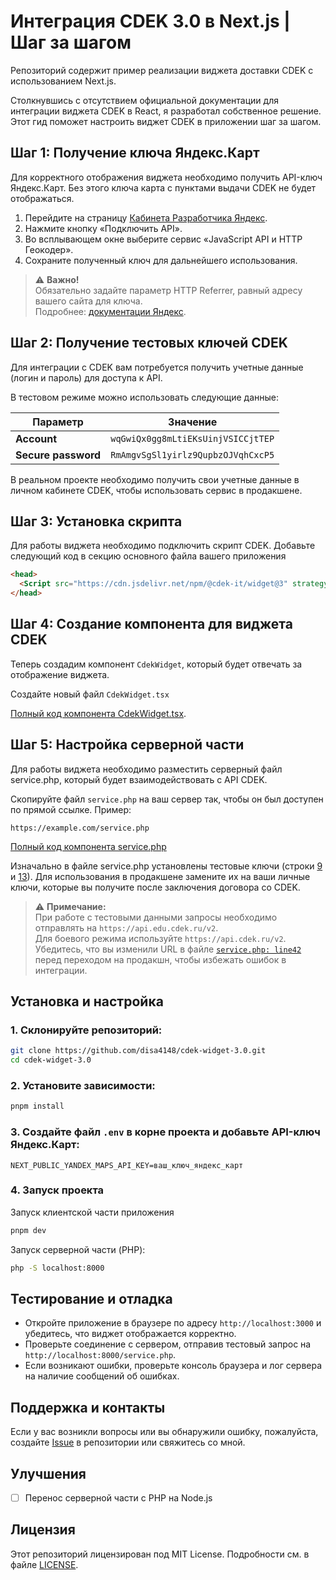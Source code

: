 # Интеграция CDEK 3.0 в Next.js | Шаг за шагом

Репозиторий содержит пример реализации виджета доставки CDEK с использованием Next.js.

Столкнувшись с отсутствием официальной документации для интеграции виджета CDEK в React, я разработал собственное решение. Этот гид поможет настроить виджет CDEK в приложении шаг за шагом.

## Шаг 1: Получение ключа Яндекс.Карт

Для корректного отображения виджета необходимо получить API-ключ Яндекс.Карт. Без этого ключа карта с пунктами выдачи CDEK не будет отображаться.

1. Перейдите на страницу [Кабинета Разработчика Яндекс](https://developer.tech.yandex.ru/services).
2. Нажмите кнопку «Подключить API».
3. Во всплывающем окне выберите сервис «JavaScript API и HTTP Геокодер».
4. Сохраните полученный ключ для дальнейшего использования.

> ⚠️ **Важно!**  
> Обязательно задайте параметр HTTP Referrer, равный адресу вашего сайта для ключа.  
> Подробнее: [документации Яндекс](https://yandex.ru/dev/jsapi30/doc/ru/limit).

## Шаг 2: Получение тестовых ключей CDEK
Для интеграции с CDEK вам потребуется получить учетные данные (логин и пароль) для доступа к API.

В тестовом режиме можно использовать следующие данные:

| Параметр           | Значение                                           |
|--------------------|----------------------------------------------------|
| **Account**        | `wqGwiQx0gg8mLtiEKsUinjVSICCjtTEP`                 |
| **Secure password**| `RmAmgvSgSl1yirlz9QupbzOJVqhCxcP5`                 |

В реальном проекте необходимо получить свои учетные данные в личном кабинете CDEK, чтобы использовать сервис в продакшене.

## Шаг 3: Установка скрипта 

Для работы виджета необходимо подключить скрипт CDEK. Добавьте следующий код в секцию <head> основного файла вашего приложения

```html
<head>
  <Script src="https://cdn.jsdelivr.net/npm/@cdek-it/widget@3" strategy="beforeInteractive" />
</head> 
```

## Шаг 4: Создание компонента для виджета CDEK

Теперь создадим компонент `CdekWidget`, который будет отвечать за отображение виджета.

Создайте новый файл `CdekWidget.tsx`

[Полный код компонента CdekWidget.tsx](https://github.com/disa4148/cdek-widget-3.0/blob/main/src/widgets/CDEKWidget.tsx).

## Шаг 5: Настройка серверной части

Для работы виджета необходимо разместить серверный файл service.php, который будет взаимодействовать с API CDEK.

Скопируйте файл `service.php` на ваш сервер так, чтобы он был доступен по прямой ссылке. Пример:

`https://example.com/service.php`

[Полный код компонента service.php](https://github.com/disa4148/cdek-widget-3.0/blob/main/service.php)

Изначально в файле service.php установлены тестовые ключи (строки [9](https://github.com/disa4148/cdek-widget-3.0/blob/main/service.php#L9) и [13](https://github.com/disa4148/cdek-widget-3.0/blob/main/service.php#L13)). Для использования в продакшене замените их на ваши личные ключи, которые вы получите после заключения договора со CDEK.

> ⚠️ **Примечание:**  
> При работе с тестовыми данными запросы необходимо отправлять на `https://api.edu.cdek.ru/v2`.  
> Для боевого режима используйте `https://api.cdek.ru/v2`. Убедитесь, что вы изменили URL в файле [`service.php: line42`](https://github.com/disa4148/cdek-widget-3.0/blob/main/service.php#L42) перед переходом на продакшн, чтобы избежать ошибок в интеграции.

## Установка и настройка

### 1. Склонируйте репозиторий:
   ```bash
   git clone https://github.com/disa4148/cdek-widget-3.0.git
   cd cdek-widget-3.0
   ```

### 2. Установите зависимости:
   ```bash
   pnpm install
   ```

### 3. Создайте файл `.env` в корне проекта и добавьте API-ключ Яндекс.Карт:
   ```env
   NEXT_PUBLIC_YANDEX_MAPS_API_KEY=ваш_ключ_яндекс_карт
   ```

###  4. Запуск проекта

Запуск клиентской части приложения
  ```bash
  pnpm dev
  ```

Запуск серверной части (PHP):
  ```bash
  php -S localhost:8000
  ```

## Тестирование и отладка

- Откройте приложение в браузере по адресу `http://localhost:3000` и убедитесь, что виджет отображается корректно.
- Проверьте соединение с сервером, отправив тестовый запрос на `http://localhost:8000/service.php`.
- Если возникают ошибки, проверьте консоль браузера и лог сервера на наличие сообщений об ошибках.

## Поддержка и контакты

Если у вас возникли вопросы или вы обнаружили ошибку, пожалуйста, создайте [Issue](https://github.com/disa4148/cdek-widget-3.0/issues) в репозитории или свяжитесь со мной.

## Улучшения

- [ ] Перенос серверной части с PHP на Node.js

## Лицензия

Этот репозиторий лицензирован под MIT License. Подробности см. в файле [LICENSE](https://github.com/disa4148/cdek-widget-3.0/blob/main/LICENSE.txt).




